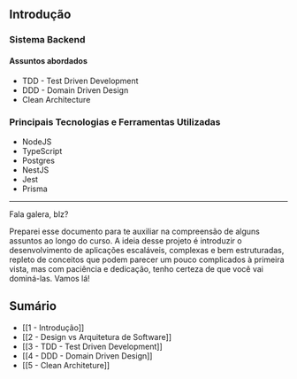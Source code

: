 ## Introdução

### Sistema Backend

#### Assuntos abordados

- TDD - Test Driven Development
- DDD - Domain Driven Design
- Clean Architecture

### Principais Tecnologias e Ferramentas Utilizadas

- NodeJS
- TypeScript
- Postgres
- NestJS
- Jest
- Prisma

---
Fala galera, blz?

Preparei esse documento para te auxiliar na compreensão de alguns assuntos ao longo do curso. A ideia desse projeto é introduzir o desenvolvimento de aplicações escaláveis, complexas e bem estruturadas, repleto de conceitos que podem parecer um pouco complicados à primeira vista, mas com paciência e dedicação, tenho certeza de que você vai dominá-las. Vamos lá!

## Sumário

- [[1 - Introdução]]
- [[2 - Design vs Arquitetura de Software]]
- [[3 - TDD - Test Driven Development]]
- [[4 - DDD - Domain Driven Design]]
- [[5 - Clean Architeture]]